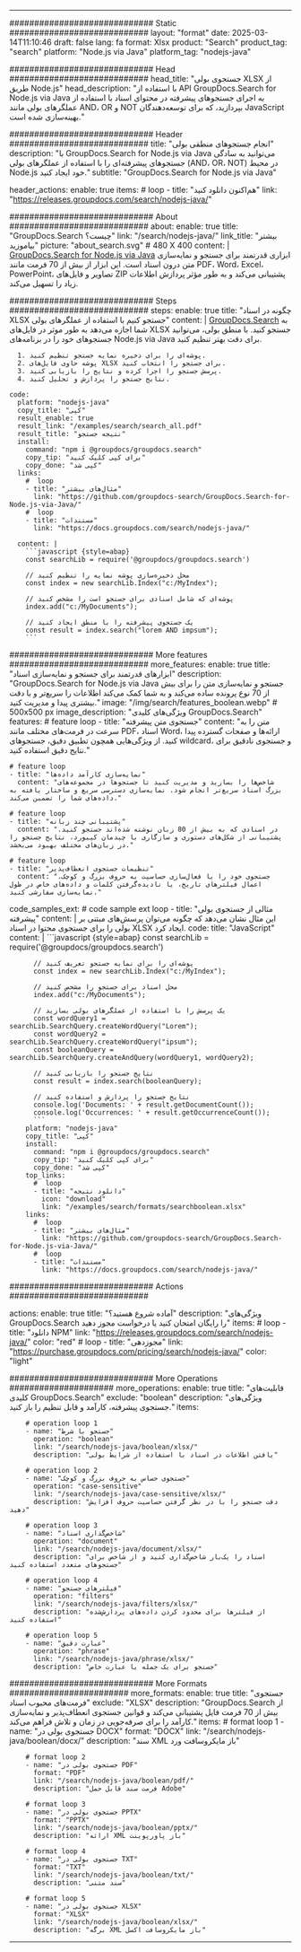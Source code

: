 
---
############################# Static ############################
layout: "format"
date:  2025-03-14T11:10:46
draft: false
lang: fa
format: Xlsx
product: "Search"
product_tag: "search"
platform: "Node.js via Java"
platform_tag: "nodejs-java"

############################# Head ############################
head_title: "جستجوی بولی XLSX از طریق Node.js"
head_description: "با استفاده از API GroupDocs.Search for Node.js via Java به اجرای جستجوهای پیشرفته در محتوای اسناد با استفاده از عملگرهای بولی مانند AND، OR و NOT بپردازید، که برای توسعه‌دهندگان JavaScript بهینه‌سازی شده است."

############################# Header ############################
title: "انجام جستجوهای منطقی بولی" 
description: "با GroupDocs.Search for Node.js via Java می‌توانید به سادگی جستجوهای پیشرفته‌ای را با استفاده از عملگرهای بولی (AND، OR، NOT) در محیط Node.js خود ایجاد کنید."
subtitle: "GroupDocs.Search for Node.js via Java" 

header_actions:
  enable: true
  items:
    #  loop
    - title: "هم‌اکنون دانلود کنید"
      link: "https://releases.groupdocs.com/search/nodejs-java/"
      
############################# About ############################
about:
    enable: true
    title: "GroupDocs.Search چیست؟"
    link: "/search/nodejs-java/"
    link_title: "بیشتر بیاموزید"
    picture: "about_search.svg" # 480 X 400
    content: |
       [GroupDocs.Search for Node.js via Java](/search/nodejs-java/) ابزاری قدرتمند برای جستجو و نمایه‌سازی متن درون اسناد است. این ابزار از بیش از 70 فرمت مانند PDF، Word، Excel، PowerPoint، تصاویر و فایل‌های ZIP پشتیبانی می‌کند و به طور مؤثر پردازش اطلاعات زیاد را تسهیل می‌کند.

############################# Steps ############################
steps:
    enable: true
    title: "چگونه در اسناد XLSX جستجو کنیم با استفاده از عملگرهای بولی"
    content: |
      [GroupDocs.Search](/search/nodejs-java/) به شما اجازه می‌دهد به طور موثر در فایل‌های XLSX جستجو کنید. با منطق بولی، می‌توانید جستجوهای خود را در برنامه‌های Node.js via Java برای دقت بهتر تنظیم کنید.
      
      1. پوشه‌ای را برای ذخیره نمایه جستجو تنظیم کنید.
      2. پوشه حاوی فایل‌های XLSX برای جستجو را انتخاب کنید.
      3. پرسش جستجو را اجرا کرده و نتایج را بازیابی کنید.
      4. نتایج جستجو را پردازش و تحلیل کنید.
   
    code:
      platform: "nodejs-java"
      copy_title: "کپی"
      result_enable: true
      result_link: "/examples/search/search_all.pdf"
      result_title: "نتیجه جستجو"
      install:
        command: "npm i @groupdocs/groupdocs.search"
        copy_tip: "برای کپی کلیک کنید"
        copy_done: "کپی شد"
      links:
        #  loop
        - title: "مثال‌های بیشتر"
          link: "https://github.com/groupdocs-search/GroupDocs.Search-for-Node.js-via-Java/"
        #  loop
        - title: "مستندات"
          link: "https://docs.groupdocs.com/search/nodejs-java/"
          
      content: |
        ```javascript {style=abap}
        const searchLib = require('@groupdocs/groupdocs.search')

        // محل ذخیره‌سازی پوشه نمایه را تنظیم کنید
        const index = new searchLib.Index("c:/MyIndex");

        // پوشه‌ای که شامل اسنادی برای جستجو است را مشخص کنید
        index.add("c:/MyDocuments");

        // یک جستجوی پیشرفته را با منطق ایجاد کنید
        const result = index.search("lorem AND impsum");
        ```            

############################# More features ############################
more_features:
  enable: true
  title: "ابزارهای قدرتمند برای جستجو و نمایه‌سازی اسناد"
  description: "GroupDocs.Search for Node.js via Java جستجو و نمایه‌سازی متن را برای بیش از 70 نوع پرونده ساده می‌کند و به شما کمک می‌کند اطلاعات را سریع‌تر و با دقت بیشتری پیدا و مدیریت کنید."
  image: "/img/search/features_boolean.webp" # 500x500 px
  image_description: "ویژگی‌های کلیدی GroupDocs.Search"
  features:
    # feature loop
    - title: "جستجوی متن پیشرفته"
      content: "متن را به سرعت در فرمت‌های مختلف مانند PDF، اسناد Word، ارائه‌ها و صفحات گسترده پیدا کنید. از ویژگی‌هایی همچون تطبیق دقیق، جستجوهای wildcard، و جستجوی نادقیق برای نتایج دقیق استفاده کنید."

    # feature loop
    - title: "نمایه‌سازی کارآمد داده‌ها"
      content: "شاخص‌ها را بسازید و مدیریت کنید تا جستجوها در مجموعه‌های بزرگ اسناد سریع‌تر انجام شود. نمایه‌سازی دسترسی سریع و ساختار یافته به داده‌های شما را تضمین می‌کند."

    # feature loop
    - title: "پشتیبانی چند زبانه"
      content: "در اسنادی که به بیش از 80 زبان نوشته شده‌اند جستجو کنید. پشتیبانی از شکل‌های دستوری و سازگاری با چیدمان کیبورد، نتایج جستجو را در زبان‌های مختلف بهبود می‌بخشد."

    # feature loop
    - title: "تنظیمات جستجوی انعطاف‌پذیر"
      content: "جستجوی خود را با فعال‌سازی حساسیت به حروف بزرگ و کوچک، اعمال فیلترهای تاریخ، یا نادیده‌گرفتن کلمات و داده‌های خاص در طول نمایه‌سازی سفارشی کنید."
      
  code_samples_ext:
    # code sample ext loop
    - title: "مثالی از جستجوی بولی پیشرفته"
      content: |
        این مثال نشان می‌دهد که چگونه می‌توان پرسش‌های مبتنی بر بولی را برای جستجوی محتوا در اسناد XLSX ایجاد کرد.
      code:
        title: "JavaScript"
        content: |
          ```javascript {style=abap}
          const searchLib = require('@groupdocs/groupdocs.search')
          
          // پوشه‌ای را برای نمایه جستجو تعریف کنید
          const index = new searchLib.Index("c:/MyIndex");
              
          // محل اسناد برای جستجو را مشخص کنید
          index.add("c:/MyDocuments");

          // یک پرسش را با استفاده از عملگرهای بولی بسازید
          const wordQuery1 = searchLib.SearchQuery.createWordQuery("Lorem");
          const wordQuery2 = searchLib.SearchQuery.createWordQuery("ipsum");
          const booleanQuery = searchLib.SearchQuery.createAndQuery(wordQuery1, wordQuery2);

          // نتایج جستجو را بازیابی کنید
          const result = index.search(booleanQuery);
          
          // نتایج جستجو را پردازش و استفاده کنید
          console.log('Documents: ' + result.getDocumentCount());
          console.log('Occurrences: ' + result.getOccurrenceCount());
          ```
        platform: "nodejs-java"
        copy_title: "کپی"
        install:
          command: "npm i @groupdocs/groupdocs.search"
          copy_tip: "برای کپی کلیک کنید"
          copy_done: "کپی شد"
        top_links:
          #  loop
          - title: "دانلود نتیجه"
            icon: "download"
            link: "/examples/search/formats/searchboolean.xlsx"
        links:
          #  loop
          - title: "مثال‌های بیشتر"
            link: "https://github.com/groupdocs-search/GroupDocs.Search-for-Node.js-via-Java/"
          #  loop
          - title: "مستندات"
            link: "https://docs.groupdocs.com/search/nodejs-java/"
            

            


############################# Actions ############################

actions:
  enable: true
  title: "آماده شروع هستید؟"
  description: "ویژگی‌های GroupDocs.Search را رایگان امتحان کنید یا درخواست مجوز دهید"
  items:
    #  loop
    - title: "دانلود NPM"
      link: "https://releases.groupdocs.com/search/nodejs-java/"
      color: "red"
        #  loop
    - title: "مجوزدهی"
      link: "https://purchase.groupdocs.com/pricing/search/nodejs-java/"
      color: "light"


############################# More Operations #####################
more_operations:
    enable: true
    title: "قابلیت‌های کلیدی GroupDocs.Search"
    exclude: "boolean"
    description: "ویژگی‌های جستجوی پیشرفته، کارآمد و قابل تنظیم را باز کنید."
    items: 
          
        # operation loop 1
        - name: "جستجو با شرط"
          operation: "boolean"
          link: "/search/nodejs-java/boolean/xlsx/"
          description: "یافتن اطلاعات در اسناد با استفاده از شرایط بولی"

        # operation loop 2
        - name: "جستجوی حساس به حروف بزرگ و کوچک"
          operation: "case-sensitive"
          link: "/search/nodejs-java/case-sensitive/xlsx/"
          description: "دقت جستجو را با در نظر گرفتن حساسیت حروف افزایش دهید"

        # operation loop 3
        - name: "شاخص‌گذاری اسناد"
          operation: "document"
          link: "/search/nodejs-java/document/xlsx/"
          description: "اسناد را یک‌بار شاخص‌گذاری کنید و از شاخص برای جستجوهای متعدد استفاده کنید"

        # operation loop 4
        - name: "فیلترهای جستجو"
          operation: "filters"
          link: "/search/nodejs-java/filters/xlsx/"
          description: "از فیلترها برای محدود کردن داده‌های پردازش‌شده استفاده کنید"

        # operation loop 5
        - name: "عبارت دقیق"
          operation: "phrase"
          link: "/search/nodejs-java/phrase/xlsx/"
          description: "جستجو برای یک جمله یا عبارت خاص"
          
        
          
############################# More Formats ########################
more_formats:
    enable: true
    title: "جستجوی فرمت‌های محبوب اسناد"
    exclude: "XLSX"
    description: "GroupDocs.Search از بیش از 70 فرمت فایل پشتیبانی می‌کند و قوانین جستجوی انعطاف‌پذیر و نمایه‌سازی کارآمد را برای صرفه‌جویی در زمان و تلاش فراهم می‌کند."
    items: 
        # format loop 1
        - name: "جستجوی بولی در DOCX"
          format: "DOCX"
          link: "/search/nodejs-java/boolean/docx/"
          description: "سند XML باز مایکروسافت ورد"
          
        # format loop 2
        - name: "جستجوی بولی در PDF"
          format: "PDF"
          link: "/search/nodejs-java/boolean/pdf/"
          description: "فرمت سند قابل حمل Adobe"
          
        # format loop 3
        - name: "جستجوی بولی در PPTX"
          format: "PPTX"
          link: "/search/nodejs-java/boolean/pptx/"
          description: "ارائه XML باز پاورپوینت"

        # format loop 4
        - name: "جستجوی بولی در TXT"
          format: "TXT"
          link: "/search/nodejs-java/boolean/txt/"
          description: "سند متنی"
          
        # format loop 5
        - name: "جستجوی بولی در XLSX"
          format: "XLSX"
          link: "/search/nodejs-java/boolean/xlsx/"
          description: "برگه XML باز مایکروسافت اکسل"
  

---